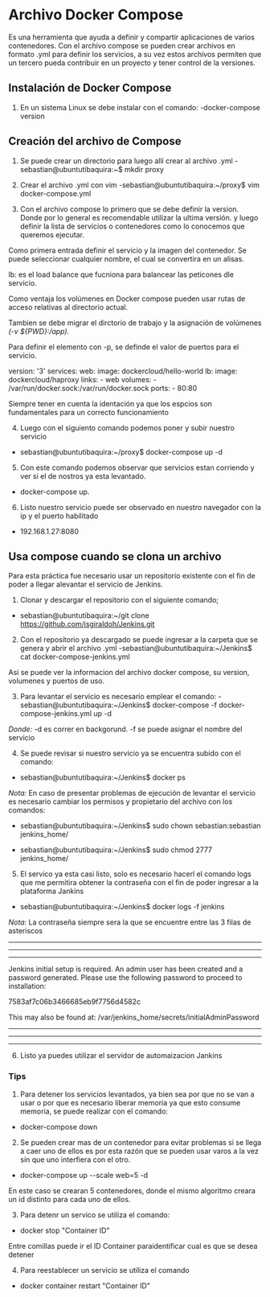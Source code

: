 # Archivo Docker Compose

Es una herramienta que ayuda a definir y compartir  aplicaciones de varios contenedores.
Con el archivo compose se pueden crear archivos en formato .yml para definir los servicios, a su vez estos archivos permiten que un tercero pueda contribuir en un proyecto y tener control de la versiones.

## Instalación de Docker Compose 
1. En un sistema Linux se debe instalar con el comando: 
-docker-compose version

## Creación del archivo de Compose
1. Se puede crear un directorio para luego allí crear al archivo .yml
-sebastian@ubuntutibaquira:~$ mkdir proxy

2. Crear el archivo .yml con vim
-sebastian@ubuntutibaquira:~/proxy$ vim docker-compose.yml

3. Con el archivo compose lo primero  que se debe definir la version. Donde por lo general es recomendable utilizar la ultima versión. y luego definir la lista de servicios o contenedores como lo conocemos que queremos ejecutar.

Como primera entrada definir el servicio y la imagen del contenedor. Se puede seleccionar cualquier nombre, el cual se convertira en un alisas.

lb: es el load balance que fucniona para balancear las peticones dle servicio.

Como ventaja los volúmenes en Docker compose pueden usar rutas de acceso relativas al directorio actual.

Tambien se debe migrar el dirctorio de trabajo y la asignación de volúmenes *(-v ${PWD}:/app).*

Para definir el elemento con -p, se definde el valor de puertos para el servicio.

version: '3'
services:
  web:
    image: dockercloud/hello-world
  lb:
    image: dockercloud/haproxy
    links:
      - web
    volumes:
      - /var/run/docker.sock:/var/run/docker.sock
    ports:
      - 80:80

Siempre tener en cuenta la identación ya que los espcios son fundamentales para un correcto funcionamiento     

4. Luego con el siguiento comando podemos poner y subir nuestro servicio
- sebastian@ubuntutibaquira:~/proxy$ docker-compose up -d

5. Con este comando podemos observar que servicios estan corriendo y ver si el de nostros ya esta levantado.
- docker-compose up.

6. Listo nuestro servicio puede ser observado en nuestro navegador con la ip y el puerto habilitado
- 192.168.1.27:8080


## Usa compose cuando se clona un archivo

Para esta práctica fue necesario usar un repositorio existente con el fin de poder a llegar alevantar el servicio de Jenkins.

1. Clonar y descargar el repositorio con el siguiente comando;
- sebastian@ubuntutibaquira:~/git clone https://github.com/jsgiraldoh/Jenkins.git

2. Con el repositorio ya descargado se puede ingresar a la carpeta que se genera y abrir el archivo .yml
-sebastian@ubuntutibaquira:~/Jenkins$ cat docker-compose-jenkins.yml

Asi se puede ver la informacion del archivo docker compose, su version, volumenes y puertos de uso.

3. Para levantar el servicio es necesario emplear el comando:
-sebastian@ubuntutibaquira:~/Jenkins$ docker-compose -f docker-compose-jenkins.yml up -d

*Donde:*
  -d es correr en backgorund.
  -f se puede asignar el nombre del servicio

4. Se puede revisar si  nuestro servicio ya se encuentra subido con el comando:
- sebastian@ubuntutibaquira:~/Jenkins$ docker ps

*_Nota:_*
En caso de presentar problemas de ejecución de levantar el servicio es necesario cambiar los permisos y propietario del archivo con los comandos:

- sebastian@ubuntutibaquira:~/Jenkins$ sudo chown sebastian:sebastian jenkins_home/

- sebastian@ubuntutibaquira:~/Jenkins$ sudo chmod 2777 jenkins_home/

5. El servico ya esta casi listo, solo es necesario hacerl el comando logs que me permitira obtener la contraseña con el fin de poder ingresar a la plataforma Jankins

- sebastian@ubuntutibaquira:~/Jenkins$ docker logs -f jenkins

*_Nota:_*
La contraseña siempre sera la que se encuentre entre las 3 filas de asteriscos

*************************************************************
*************************************************************
*************************************************************

Jenkins initial setup is required. An admin user has been created and a password generated.
Please use the following password to proceed to installation:

7583af7c06b3466685eb9f7756d4582c

This may also be found at: /var/jenkins_home/secrets/initialAdminPassword

*************************************************************
*************************************************************
*************************************************************

6. Listo ya puedes utilizar el servidor de automaizacion Jankins

### Tips
 1. Para detener los servicios levantados, ya bien sea por que no se van a usar o por que es necesario liberar memoria ya que esto consume memoria, se puede realizar con el comando:

 - docker-compose down

 2. Se pueden crear mas de un contenedor para evitar problemas si se llega a caer uno de ellos es por esta razón que se pueden usar varos a la vez sin que uno interfiera con el otro.

 - docker-compose up --scale web=5 -d 

 En este caso se crearan 5 contenedores, donde el mismo algoritmo creara un id distinto para cada uno de ellos.

 3. Para detenr un servico se utiliza el comando:
 - docker stop "Container ID"

 Entre comillas puede ir el ID Container paraidentificar cual es que se desea detener

 4. Para reestablecer un servicio se utiliza el comando
 - docker container restart "Container ID"